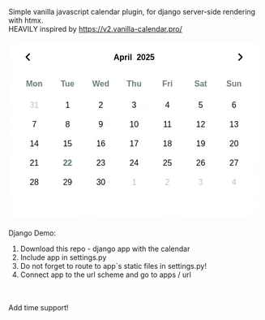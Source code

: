 Simple vanilla javascript calendar plugin, for django server-side rendering with htmx.
<br>
HEAVILY inspired by https://v2.vanilla-calendar.pro/
<br>
<br>
![](https://github.com/logmead/calendar_test/blob/master/chrome-capture-2025-4-22.gif)
<br>
<br>
Django Demo:
1. Download this repo - django app with the calendar
2. Include app in settings.py
3. Do not forget to route to app`s static files in settings.py!
4. Connect app to the url scheme and go to apps / url
<br>
<br>
Add time support!
